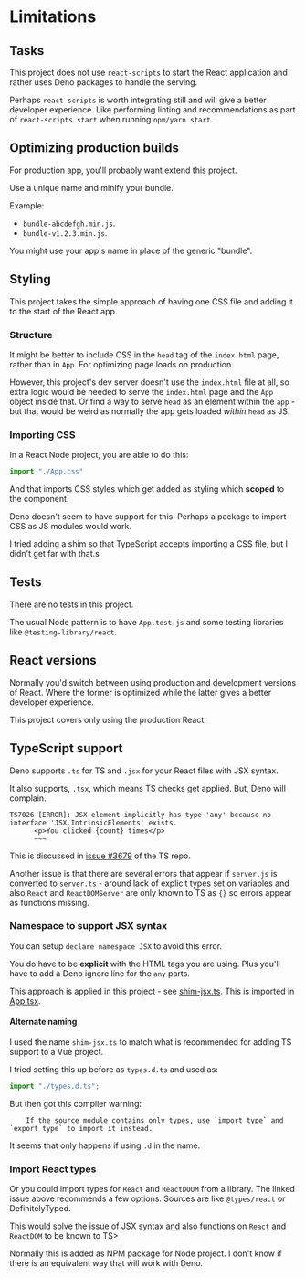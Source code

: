 # Limitations


## Tasks

This project does not use `react-scripts` to start the React application and rather uses Deno packages to handle the serving.

Perhaps `react-scripts` is worth integrating still and will give a better developer experience. Like performing linting and recommendations as part of `react-scripts start` when running `npm/yarn start`.


## Optimizing production builds

For production app, you'll probably want extend this project.

Use a unique name and minify your bundle.

Example:

- `bundle-abcdefgh.min.js`.
- `bundle-v1.2.3.min.js`.

You might use your app's name in place of the generic "bundle".


## Styling

This project takes the simple approach of having one CSS file and adding it to the start of the React app.

### Structure

It might be better to include CSS in the `head` tag of the `index.html` page, rather than in `App`. For optimizing page loads on production.

However, this project's dev server doesn't use the `index.html` file at all, so extra logic would be needed to serve the `index.html` page and the `App` object inside that. Or find a way to serve `head` as an element within the `app` - but that would be weird as normally the app gets loaded _within_ `head` as JS.

### Importing CSS

In a React Node project, you are able to do this:

```javascript
import "./App.css"
```

And that imports CSS styles which get added as styling which **scoped** to the component.

Deno doesn't seem to have support for this. Perhaps a package to import CSS as JS modules would work.

I tried adding a shim so that TypeScript accepts importing a CSS file, but I didn't get far with that.s


## Tests

There are no tests in this project.

The usual Node pattern is to have `App.test.js` and some testing libraries like `@testing-library/react`.


## React versions

Normally you'd switch between using production and development versions of React. Where the former is optimized while the latter gives a better developer experience.

This project covers only using the production React.


## TypeScript support

Deno supports `.ts` for TS and `.jsx` for your React files with JSX syntax.

It also supports, `.tsx`, which means TS checks get applied. But, Deno will complain.

```
TS7026 [ERROR]: JSX element implicitly has type 'any' because no interface 'JSX.IntrinsicElements' exists.
      <p>You clicked {count} times</p>
      ~~~
```

This is discussed in [issue #3679](https://github.com/Microsoft/TypeScript/issues/3679) of the TS repo.

Another issue is that there are several errors that appear if `server.js` is converted to `server.ts` - around lack of explicit types set on variables and also `React` and `ReactDOMServer` are only known to TS as `{}` so errors appear as functions missing.

### Namespace to support JSX syntax

You can setup `declare namespace JSX` to avoid this error.

You do have to be **explicit** with the HTML tags you are using. Plus you'll have to add a Deno ignore line for the `any` parts.

This approach is applied in this project - see [shim-jsx.ts](/src/shim-jsx.ts). This is imported in [App.tsx](/src/App.tsx).

#### Alternate naming

I used the name `shim-jsx.ts` to match what is recommended for adding TS support to a Vue project.

I tried setting this up before as `types.d.ts` and used as:

```typescript
import "./types.d.ts";
```

But then got this compiler warning:

```
    If the source module contains only types, use `import type` and `export type` to import it instead.
```

It seems that only happens if using `.d` in the name.

### Import React types

Or you could import types for `React` and `ReactDOOM` from a library. The linked issue above recommends a few options. Sources are like `@types/react` or DefinitelyTyped.

This would solve the issue of JSX syntax and also functions on `React` and `ReactDOM` to be known to TS>

Normally this is added as NPM package for Node project. I don't know if there is an equivalent way that will work with Deno.
